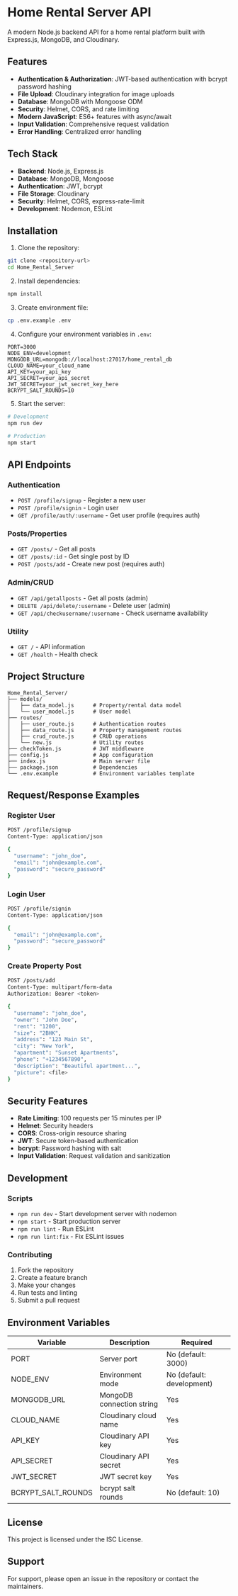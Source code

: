 # Home Rental Server API

A modern Node.js backend API for a home rental platform built with Express.js, MongoDB, and Cloudinary.

## Features

- **Authentication & Authorization**: JWT-based authentication with bcrypt password hashing
- **File Upload**: Cloudinary integration for image uploads
- **Database**: MongoDB with Mongoose ODM
- **Security**: Helmet, CORS, and rate limiting
- **Modern JavaScript**: ES6+ features with async/await
- **Input Validation**: Comprehensive request validation
- **Error Handling**: Centralized error handling

## Tech Stack

- **Backend**: Node.js, Express.js
- **Database**: MongoDB, Mongoose
- **Authentication**: JWT, bcrypt
- **File Storage**: Cloudinary
- **Security**: Helmet, CORS, express-rate-limit
- **Development**: Nodemon, ESLint

## Installation

1. Clone the repository:
```bash
git clone <repository-url>
cd Home_Rental_Server
```

2. Install dependencies:
```bash
npm install
```

3. Create environment file:
```bash
cp .env.example .env
```

4. Configure your environment variables in `.env`:
```env
PORT=3000
NODE_ENV=development
MONGODB_URL=mongodb://localhost:27017/home_rental_db
CLOUD_NAME=your_cloud_name
API_KEY=your_api_key
API_SECRET=your_api_secret
JWT_SECRET=your_jwt_secret_key_here
BCRYPT_SALT_ROUNDS=10
```

5. Start the server:
```bash
# Development
npm run dev

# Production
npm start
```

## API Endpoints

### Authentication
- `POST /profile/signup` - Register a new user
- `POST /profile/signin` - Login user
- `GET /profile/auth/:username` - Get user profile (requires auth)

### Posts/Properties
- `GET /posts/` - Get all posts
- `GET /posts/:id` - Get single post by ID
- `POST /posts/add` - Create new post (requires auth)

### Admin/CRUD
- `GET /api/getallposts` - Get all posts (admin)
- `DELETE /api/delete/:username` - Delete user (admin)
- `GET /api/checkusername/:username` - Check username availability

### Utility
- `GET /` - API information
- `GET /health` - Health check

## Project Structure

```
Home_Rental_Server/
├── models/
│   ├── data_model.js      # Property/rental data model
│   └── user_model.js      # User model
├── routes/
│   ├── user_route.js      # Authentication routes
│   ├── data_route.js      # Property management routes
│   ├── crud_route.js      # CRUD operations
│   └── new.js             # Utility routes
├── checkToken.js          # JWT middleware
├── config.js              # App configuration
├── index.js               # Main server file
├── package.json           # Dependencies
└── .env.example           # Environment variables template
```

## Request/Response Examples

### Register User
```bash
POST /profile/signup
Content-Type: application/json

{
  "username": "john_doe",
  "email": "john@example.com",
  "password": "secure_password"
}
```

### Login User
```bash
POST /profile/signin
Content-Type: application/json

{
  "email": "john@example.com",
  "password": "secure_password"
}
```

### Create Property Post
```bash
POST /posts/add
Content-Type: multipart/form-data
Authorization: Bearer <token>

{
  "username": "john_doe",
  "owner": "John Doe",
  "rent": "1200",
  "size": "2BHK",
  "address": "123 Main St",
  "city": "New York",
  "apartment": "Sunset Apartments",
  "phone": "+1234567890",
  "description": "Beautiful apartment...",
  "picture": <file>
}
```

## Security Features

- **Rate Limiting**: 100 requests per 15 minutes per IP
- **Helmet**: Security headers
- **CORS**: Cross-origin resource sharing
- **JWT**: Secure token-based authentication
- **bcrypt**: Password hashing with salt
- **Input Validation**: Request validation and sanitization

## Development

### Scripts
- `npm run dev` - Start development server with nodemon
- `npm start` - Start production server
- `npm run lint` - Run ESLint
- `npm run lint:fix` - Fix ESLint issues

### Contributing
1. Fork the repository
2. Create a feature branch
3. Make your changes
4. Run tests and linting
5. Submit a pull request

## Environment Variables

| Variable | Description | Required |
|----------|-------------|----------|
| PORT | Server port | No (default: 3000) |
| NODE_ENV | Environment mode | No (default: development) |
| MONGODB_URL | MongoDB connection string | Yes |
| CLOUD_NAME | Cloudinary cloud name | Yes |
| API_KEY | Cloudinary API key | Yes |
| API_SECRET | Cloudinary API secret | Yes |
| JWT_SECRET | JWT secret key | Yes |
| BCRYPT_SALT_ROUNDS | bcrypt salt rounds | No (default: 10) |

## License

This project is licensed under the ISC License.

## Support

For support, please open an issue in the repository or contact the maintainers. 